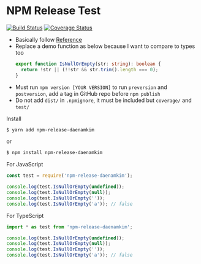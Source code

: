 # NPM Release Test

[![Build Status](https://travis-ci.org/daenamkim/npm-release-test.svg?branch=master)](https://travis-ci.org/daenamkim/npm-release-test)
[![Coverage Status](https://coveralls.io/repos/github/daenamkim/npm-release-test/badge.svg?branch=master)](https://coveralls.io/github/daenamkim/npm-release-test?branch=master)


- Basically follow [Reference](https://medium.com/@nilayvishwakarma/build-an-npm-package-with-typescript-by-nilay-vishwakarma-f303d7072f80)
- Replace a demo function as below because I want to compare to types too
  ```ts
  export function IsNullOrEmpty(str: string): boolean {
    return !str || (!!str && str.trim().length === 0);
  }
  ```
- Must run `npm version [YOUR VERSION]` to run `preversion` and `postversion`, add a tag in GitHub repo before `npm publish`
- Do not add `dist/` in `.npmignore`, it must be included but `coverage/` and `test/`

Install

```sh
$ yarn add npm-release-daenamkim
```

or

```sh
$ npm install npm-release-daenamkim
```

For JavaScript

```js
const test = require('npm-release-daenamkim');

console.log(test.IsNullOrEmpty(undefined));
console.log(test.IsNullOrEmpty(null));
console.log(test.IsNullOrEmpty(''));
console.log(test.IsNullOrEmpty('a')); // false
```

For TypeScript

```js
import * as test from 'npm-release-daenamkim';

console.log(test.IsNullOrEmpty(undefined));
console.log(test.IsNullOrEmpty(null));
console.log(test.IsNullOrEmpty(''));
console.log(test.IsNullOrEmpty('a')); // false
```
